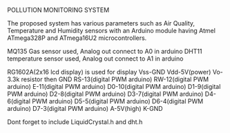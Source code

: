 POLLUTION MONITORING SYSTEM

The proposed system has various parameters such as Air Quality, Temperature and Humidity sensors with an Arduino module 
having Atmel ATmega328P and ATmega16U2 microcontrollers.

MQ135 Gas sensor used, Analog out connect to A0 in arduino
DHT11 temperature sensor used, Analog out connect to A1 in arduino

RG1602A(2x16 lcd display) is used for display
Vss-GND
Vdd-5V(power)
Vo-3.3k resistor then GND
RS-13(digital PWM arduino)
RW-12(digital PWM arduino)
E-11(digital PWM arduino)
D0-10(digital PWM arduino)
D1-9(digital PWM arduino)
D2-8(digital PWM arduino)
D3-7(digital PWM arduino)
D4-6(digital PWM arduino)
D5-5(digital PWM arduino)
D6-4(digital PWM arduino)
D7-3(digital PWM arduino)
A-5V(high)
K-GND

Dont forget to include LiquidCrystal.h and dht.h
